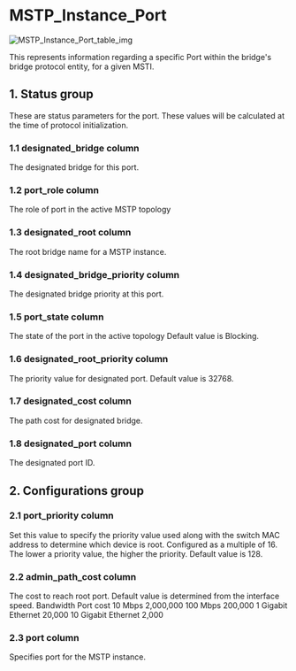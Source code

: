 # MSTP_Instance_Port

![MSTP_Instance_Port_table_img](http://www.plantuml.com/plantuml/img/0HS1wFv0StHXSdHrRMmAT6zdPNHePN8WUmfZR65pSo1DKrHGNqbkStHXRcDbNr1lSdGAOsnXStCWJLDKK5z9RdDqOMvZPGfZR65pSo1GRt9q2dqAJLDKK5z9RdDqOMvZPLzGRt9q83mjTIqWJLDKK5z9RdDqOMvZPGfDKrHGNqbkStHXRcDbNr1lSdGWBcGkFY1GRt9q2cXfP6KWOsboOsnb2cXfP6KWRMLjOcLoSmfiPMTbRcGWScbdQ7GAOszkT6bkTMzp86nfRcKWBI0yOZvpT79lRcSyBs8-879bPcLoPMvZPGfaRtHqPMGWR6bkPI0j83nfFdTbOMiyBsa-879bPcLoPMvZPGfbRcHiPMTbRcGAG6LkP7LjR0e0)

This represents information regarding a specific Port within the bridge's bridge
protocol entity, for a given MSTI.

## 1. Status group

These are status parameters for the port. These values will be calculated at the
time of protocol initialization.

### 1.1 designated_bridge column

The designated bridge for this port.

### 1.2 port_role column

The role of port in the active MSTP topology

### 1.3 designated_root column

The root bridge name for a MSTP instance.

### 1.4 designated_bridge_priority column

The designated bridge priority at this port.

### 1.5 port_state column

The state of the port in the active topology Default value is Blocking.

### 1.6 designated_root_priority column

The priority value for designated port. Default value is 32768.

### 1.7 designated_cost column

The path cost for designated bridge.

### 1.8 designated_port column

The designated port ID.

## 2. Configurations group

### 2.1 port_priority column

Set this value to specify the priority value used along with the switch MAC
address to determine which device is root. Configured as a multiple of 16. The
lower a priority value, the higher the priority. Default value is 128.

### 2.2 admin_path_cost column

The cost to reach root port. Default value is determined from the interface
speed. Bandwidth           Port cost 10 Mbps             2,000,000 100 Mbps
200,000 1 Gigabit Ethernet  20,000 10 Gigabit Ethernet 2,000

### 2.3 port column

Specifies port for the MSTP instance.

